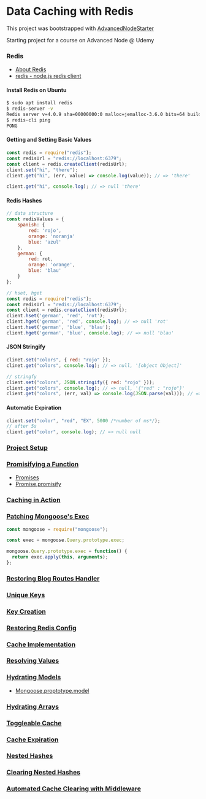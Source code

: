 # Data Caching with Redis

This project was bootstrapped with [AdvancedNodeStarter](https://github.com/StephenGrider/AdvancedNodeStarter)

Starting project for a course on Advanced Node @ Udemy

### Redis

- [About Redis](https://redis.io/)
- [redis - node.js redis client](https://www.npmjs.com/package/redis)

#### Install Redis on Ubuntu

```bash
$ sudo apt install redis
$ redis-server -v
Redis server v=4.0.9 sha=00000000:0 malloc=jemalloc-3.6.0 bits=64 build=1bc80a08306a3efd
$ redis-cli ping
PONG
```

#### Getting and Setting Basic Values

```js
const redis = require("redis");
const redisUrl = "redis://localhost:6379";
const client = redis.createClient(redisUrl);
client.set("hi", "there");
client.get("hi", (err, value) => console.log(value)); // => 'there'

client.get("hi", console.log); // => null 'there'
```

#### Redis Hashes

```js
// data structure
const redisValues = {
    spanish: {
        red: 'rojo',
        orange: 'noranja'
        blue: 'azul'
    },
    german: {
        red: rot,
        orange: 'orange',
        blue: 'blau'
    }
};

// hset, hget
const redis = require("redis");
const redisUrl = "redis://localhost:6379";
const client = redis.createClient(redisUrl);
client.hset('german', 'red', 'rot');
client.hget('german', 'red', console.log); // => null 'rot'
client.hset('german', 'blue', 'blau');
client.hget('german', 'blue', console.log); // => null 'blau'
```

#### JSON Stringify

```js
clinet.set("colors", { red: "rojo" });
clinet.get("colors", console.log); // => null, '[object Object]'

// stringfy
client.set("colors", JSON.stringify({ red: "rojo" }));
client.get("colors", console.log); // => null, '{"red" : "rojo"}'
client.get("colors", (err, val) => console.log(JSON.parse(val))); // => { red: 'rojo' }
```

#### Automatic Expiration

```js
client.set("color", "red", "EX", 5000 /*number of ms*/);
// after 5s
client.get("color", console.log); // => null null
```

### [Project Setup](https://github.com/JohnSmith19/data-caching-with-redis/commit/ec1fc246cb4a200f6fbb3fb4c16906a795c4ac63)

### [Promisifying a Function](https://github.com/JohnSmith19/data-caching-with-redis/commit/6719fd842421f5eefe80f12f5fc6de63ed327a01)

- [Promises](https://www.npmjs.com/package/redis#promises)
- [Promise.promisify](http://bluebirdjs.com/docs/api/promise.promisify.html)

### [Caching in Action](https://github.com/JohnSmith19/data-caching-with-redis/commit/bd6c43dff49d3708ce5323184f5dd4591db681d5#diff-853bab5e1a5197366bfd8d750c69e150)

### [Patching Mongoose's Exec](https://github.com/JohnSmith19/data-caching-with-redis/commit/662d050ed3a5cd0915ecd6c70cee9e94dd533fc4#diff-28fc543f349200516a8ad8a17ffcab9e)

```js
const mongoose = require("mongoose");

const exec = mongoose.Query.prototype.exec;

mongoose.Query.prototype.exec = function() {
  return exec.apply(this, arguments);
};
```

### [Restoring Blog Routes Handler](https://github.com/JohnSmith19/data-caching-with-redis/commit/93b18731d89469b6739be13a384fb7d6a8aaa0a9)

### [Unique Keys](https://github.com/JohnSmith19/data-caching-with-redis/commit/75812eea778e7ac7485393bd3a5ad77f86f7f179#diff-28fc543f349200516a8ad8a17ffcab9e)

### [Key Creation](https://github.com/JohnSmith19/data-caching-with-redis/commit/87659d905aad63d48c74c3a2ed2de01ab572e2c9#diff-28fc543f349200516a8ad8a17ffcab9e)

### [Restoring Redis Config](https://github.com/JohnSmith19/data-caching-with-redis/commit/9176ce9a00db971d7c8e96ac54c52836f9c55f93)

### [Cache Implementation](https://github.com/JohnSmith19/data-caching-with-redis/commit/4b812a35dac9e3e5356cb6297a757894ab211746)

### [Resolving Values](https://github.com/JohnSmith19/data-caching-with-redis/commit/0311e71eac2365b37fda329d51c5de9e258f96ed)

### [Hydrating Models](https://github.com/JohnSmith19/data-caching-with-redis/commit/36a2524a0e71d7225c5514e19d5712f169c83c11#diff-28fc543f349200516a8ad8a17ffcab9e)

- [Mongoose.proptotype.model](http://mongoosejs.com/docs/api.html#mongoose_Mongoose-model)

### [Hydrating Arrays](https://github.com/JohnSmith19/data-caching-with-redis/commit/d47ccac23bb3e239362e08043e3255f287227966#diff-28fc543f349200516a8ad8a17ffcab9e)

### [Toggleable Cache](https://github.com/JohnSmith19/data-caching-with-redis/commit/52cea8197be2dc989deb9ed1cf70bc3320dc60dd#diff-853bab5e1a5197366bfd8d750c69e150)

### [Cache Expiration](https://github.com/JohnSmith19/data-caching-with-redis/commit/f98e08c137b71ebd09e1ffa9bcf559619d434c05)

### [Nested Hashes](https://github.com/JohnSmith19/data-caching-with-redis/commit/5877aee4650ed28c9c06744e0102d71806b6c552#diff-853bab5e1a5197366bfd8d750c69e150)

### [Clearing Nested Hashes](https://github.com/JohnSmith19/data-caching-with-redis/commit/6db0df9d6315eedc41e5b2a8332d8fd5da669685#diff-853bab5e1a5197366bfd8d750c69e150)

### [Automated Cache Clearing with Middleware](https://github.com/JohnSmith19/data-caching-with-redis/commit/d05ebeac9ee8d2230a1cdb6b15c364b01fac3e05#diff-4fe3b5b3889c0346f0f7f56a57ab1d34)
